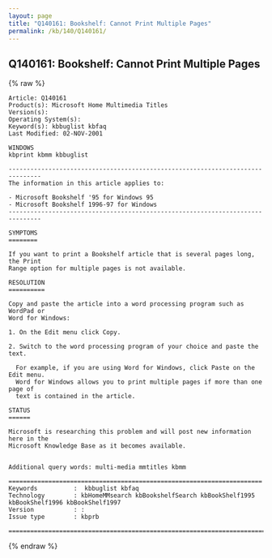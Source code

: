 ```yaml
---
layout: page
title: "Q140161: Bookshelf: Cannot Print Multiple Pages"
permalink: /kb/140/Q140161/
---
```


## Q140161: Bookshelf: Cannot Print Multiple Pages

{% raw %}

	Article: Q140161
	Product(s): Microsoft Home Multimedia Titles
	Version(s): 
	Operating System(s): 
	Keyword(s): kbbuglist kbfaq
	Last Modified: 02-NOV-2001
	
	WINDOWS
	kbprint kbmm kbbuglist
	
	-------------------------------------------------------------------------------
	The information in this article applies to:
	
	- Microsoft Bookshelf '95 for Windows 95 
	- Microsoft Bookshelf 1996-97 for Windows 
	-------------------------------------------------------------------------------
	
	SYMPTOMS
	========
	
	If you want to print a Bookshelf article that is several pages long, the Print
	Range option for multiple pages is not available.
	
	RESOLUTION
	==========
	
	Copy and paste the article into a word processing program such as WordPad or
	Word for Windows:
	
	1. On the Edit menu click Copy.
	
	2. Switch to the word processing program of your choice and paste the text.
	
	  For example, if you are using Word for Windows, click Paste on the Edit menu.
	  Word for Windows allows you to print multiple pages if more than one page of
	  text is contained in the article.
	
	STATUS
	======
	
	Microsoft is researching this problem and will post new information here in the
	Microsoft Knowledge Base as it becomes available.
	
	
	Additional query words: multi-media mmtitles kbmm
	
	======================================================================
	Keywords          :  kbbuglist kbfaq
	Technology        : kbHomeMMsearch kbBookshelfSearch kbBookShelf1995 kbBookShelf1996 kbBookShelf1997
	Version           : :
	Issue type        : kbprb
	
	=============================================================================
	

{% endraw %}
